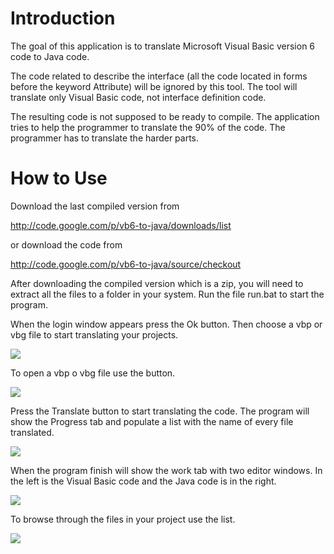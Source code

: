 # Introduction #

The goal of this application is to translate Microsoft Visual Basic version 6 code to Java code.

The code related to describe the interface (all the code located in forms before the keyword Attribute) will be ignored by this tool. The tool will translate only Visual Basic code, not interface definition code.

The resulting code is not supposed to be ready to compile. The application tries to help the programmer to translate the 90% of the code. The programmer has to translate the harder parts.

# How to Use #

Download the last compiled version from

http://code.google.com/p/vb6-to-java/downloads/list

or download the code from

http://code.google.com/p/vb6-to-java/source/checkout

After downloading the compiled version which is a zip, you will need to extract all the files to a folder in your system. Run the file run.bat to start the program.

When the login window appears press the Ok button. Then choose a vbp or vbg file to start translating your projects.

<img src='http://vb6-to-java.googlecode.com/svn/wiki/image/login.png' />

To open a vbp o vbg file use the button.

<img src='http://vb6-to-java.googlecode.com/svn/wiki/image/open_vbp_vbg2.png' />

Press the Translate button to start translating the code. The program will show the Progress tab and populate a list with the name of every file translated.

<img src='http://vb6-to-java.googlecode.com/svn/wiki/image/working.png' />

When the program finish will show the work tab with two editor windows. In the left is the Visual Basic code and the Java code is in the right.

<img src='http://vb6-to-java.googlecode.com/svn/wiki/image/code_translated.png' />

To browse through the files in your project use the list.

<img src='http://vb6-to-java.googlecode.com/svn/wiki/image/browse_files.png' />